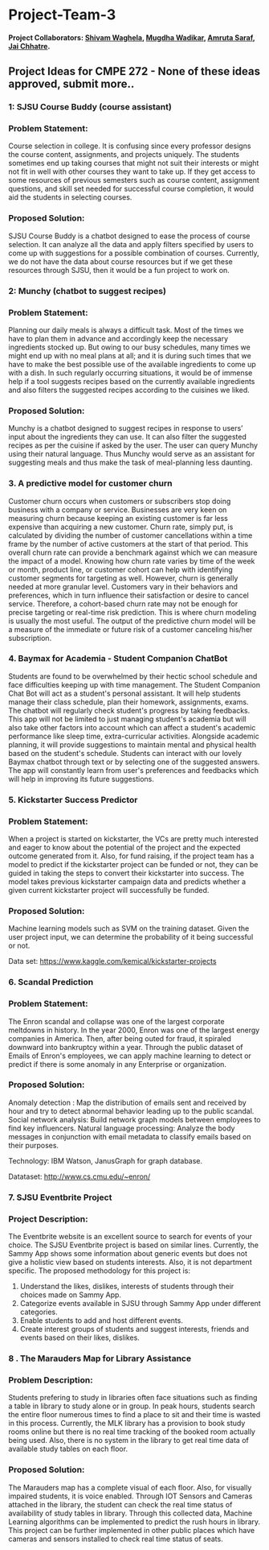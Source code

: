 # Project-Team-3

#### Project Collaborators: [Shivam Waghela](https://github.com/shivamwaghela), [Mugdha Wadikar](https://github.com/Mugdha001), [Amruta Saraf](https://github.com/amsaraf), [Jai Chhatre](https://github.com/c-jai).


## Project Ideas for CMPE 272 - None of these ideas approved, submit more..

### 1: SJSU Course Buddy (course assistant)

### Problem Statement:
Course selection in college. It is confusing since every professor designs the course content, assignments, and projects uniquely. The students sometimes end up taking courses that might not suit their interests or might not fit in well with other courses they want to take up. If they get access to some resources of previous semesters such as course content, assignment questions, and skill set needed for successful course completion, it would aid the students in selecting courses. 
### Proposed Solution:
SJSU Course Buddy is a chatbot designed to ease the process of course selection. It can analyze all the data and apply filters specified by users to come up with suggestions for a possible combination of courses. Currently, we do not have the data about course resources but if we get these resources through SJSU, then it would be a fun project to work on.


### 2: Munchy (chatbot to suggest recipes)

### Problem Statement:
Planning our daily meals is always a difficult task. Most of the times we have to plan them in advance and accordingly keep the necessary ingredients stocked up. But owing to our busy schedules, many times we might end up with no meal plans at all; and it is during such times that we have to make the best possible use of the available ingredients to come up with a dish. In such regularly occurring situations, it would be of immense help if a tool suggests recipes based on the currently available ingredients and also filters the suggested recipes according to the cuisines we liked.
### Proposed Solution:
Munchy is a chatbot designed to suggest recipes in response to users’ input about the ingredients they can use. It can also filter the suggested recipes as per the cuisine if asked by the user. The user can query Munchy using their natural language. Thus Munchy would serve as an assistant for suggesting meals and thus make the task of meal-planning less daunting.


### 3. A predictive model for customer churn

Customer churn occurs when customers or subscribers stop doing business with a company or service.
Businesses are very keen on measuring churn because keeping an existing customer is far less expensive than acquiring a new customer.
Churn rate, simply put, is calculated by dividing the number of customer cancellations within a time frame by the number of active customers at the start of that period. This overall churn rate can provide a benchmark against which we can measure the impact of a model. Knowing how churn rate varies by time of the week or month, product line, or customer cohort can help with identifying customer segments for targeting as well. 
However, churn is generally needed at more granular level. Customers vary in their behaviors and preferences, which in turn influence their satisfaction or desire to cancel service. Therefore, a cohort-based churn rate may not be enough for precise targeting or real-time risk prediction. This is where churn modeling is usually the most useful. 
The output of the predictive churn model will be a measure of the immediate or future risk of a customer canceling his/her subscription.  

### 4. Baymax for Academia - Student Companion ChatBot

Students are found to be overwhelmed by their hectic school schedule and face difficulties keeping up with time management. The Student Companion Chat Bot will act as a student's personal assistant. It will help students manage their class schedule, plan their homework, assignments, exams. The chatbot will regularly check student's progress by taking feedbacks. This app will not be limited to just managing student's academia but will also take other factors into account which can affect a student's academic performance like sleep time, extra-curricular activities. Alongside academic planning, it will provide suggestions to maintain mental and physical health based on the student's schedule. Students can interact with our lovely Baymax chatbot through text or by selecting one of the suggested answers. The app will constantly learn from user's preferences and feedbacks which will help in improving its future suggestions. 

### 5. Kickstarter Success Predictor

### Problem Statement:
When a project is started on kickstarter, the VCs are pretty much interested and eager to know about the potential of the project and the expected outcome generated from it. Also, for fund raising, if the project team has a model to predict if the kickstarter project can be funded or not, they can be guided in taking the steps to convert their kickstarter into success. The model takes previous kickstarter campaign data and predicts whether a given current kickstarter project will successfully be funded.

### Proposed Solution:
Machine learning models such as SVM on the training dataset. Given the user project input, we can determine the probability of it being successful or not.

Data set: https://www.kaggle.com/kemical/kickstarter-projects

### 6. Scandal Prediction
### Problem Statement: 
The Enron scandal and collapse was one of the largest corporate meltdowns in history.
In the year 2000, Enron was one of the largest energy companies in America. Then, after being outed for fraud, it spiraled downward into bankruptcy within a year. Through the public dataset of Emails of Enron's employees, we can apply machine learning to detect or predict if there is some anomaly in any Enterprise or organization.

### Proposed Solution:
Anomaly detection : Map the distribution of emails sent and received by hour and try to detect abnormal behavior leading up to the public scandal.
Social network analysis: Build network graph models between employees to find key influencers.
Natural language processing: Analyze the body messages in conjunction with email metadata to classify emails based on their purposes.

Technology: IBM Watson, JanusGraph for graph database.

Datataset: http://www.cs.cmu.edu/~enron/

### 7. SJSU Eventbrite Project
### Project Description:
The Eventbrite website is an excellent source to search for events of your choice. The SJSU Eventbrite project is based on similar lines. Currently, the Sammy App shows some information about generic events but does not give a holistic view based on students interests. Also, it is not department specific.
The proposed methodology for this project is: 
1. Understand the likes, dislikes, interests of students through their choices made on Sammy App.
2. Categorize events available in SJSU through Sammy App under different categories.
3. Enable students to add and host different events.
4. Create interest groups of students and suggest interests, friends and events based on their likes, dislikes.

### 8 . The Marauders Map for Library Assistance
### Problem Description:
Students prefering to study in libraries often face situations such as finding a table in library to study alone or in group. In peak hours, students search the entire floor numerous times to find a place to sit and their time is wasted in this process.
Currently, the MLK library has a provision to book study rooms online but there is no real time tracking of the booked room actually being used. Also, there is no system in the library to get real time data of available study tables on each floor. 
### Proposed Solution:
The Marauders map has a complete visual of each floor. Also, for visually impaired students, it is voice enabled. 
Through IOT Sensors and Cameras attached in the library, the student can check the real time status of availability of study tables in library.
Through this collected data, Machine Learning algorithms can be implemented to predict the rush hours in library.
This project can be further implemented in other public places which have cameras and sensors installed to check real time status of seats.





